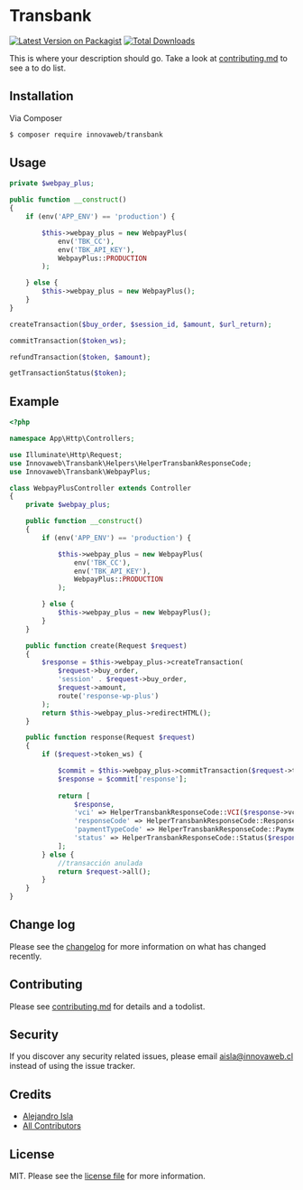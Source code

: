 # Transbank

[![Latest Version on Packagist][ico-version]][link-packagist]
[![Total Downloads][ico-downloads]][link-downloads]

This is where your description should go. Take a look at [contributing.md](contributing.md) to see a to do list.

## Installation

Via Composer

``` bash
$ composer require innovaweb/transbank
```

## Usage
````php
private $webpay_plus;

public function __construct()
{
    if (env('APP_ENV') == 'production') {

        $this->webpay_plus = new WebpayPlus(
            env('TBK_CC'),
            env('TBK_API_KEY'),
            WebpayPlus::PRODUCTION
        );

    } else {
        $this->webpay_plus = new WebpayPlus();
    }
}
````

```php
createTransaction($buy_order, $session_id, $amount, $url_return);
```
```php
commitTransaction($token_ws);
```
```php
refundTransaction($token, $amount);
```
```php
getTransactionStatus($token);
```

## Example
````php
<?php

namespace App\Http\Controllers;

use Illuminate\Http\Request;
use Innovaweb\Transbank\Helpers\HelperTransbankResponseCode;
use Innovaweb\Transbank\WebpayPlus;

class WebpayPlusController extends Controller
{
    private $webpay_plus;

    public function __construct()
    {
        if (env('APP_ENV') == 'production') {

            $this->webpay_plus = new WebpayPlus(
                env('TBK_CC'),
                env('TBK_API_KEY'),
                WebpayPlus::PRODUCTION
            );

        } else {
            $this->webpay_plus = new WebpayPlus();
        }
    }

    public function create(Request $request)
    {
        $response = $this->webpay_plus->createTransaction(
            $request->buy_order,
            'session' . $request->buy_order,
            $request->amount,
            route('response-wp-plus')
        );
        return $this->webpay_plus->redirectHTML();
    }

    public function response(Request $request)
    {
        if ($request->token_ws) {

            $commit = $this->webpay_plus->commitTransaction($request->token_ws);
            $response = $commit['response'];
            
            return [
                $response,
                'vci' => HelperTransbankResponseCode::VCI($response->vci),
                'responseCode' => HelperTransbankResponseCode::ResponseCode($response->responseCode),
                'paymentTypeCode' => HelperTransbankResponseCode::PaymentTypeCode($response->paymentTypeCode),
                'status' => HelperTransbankResponseCode::Status($response->status),
            ];
        } else {
            //transacción anulada
            return $request->all();
        }
    }
}
````

## Change log

Please see the [changelog](changelog.md) for more information on what has changed recently.

<!---
## Testing

``` bash
$ composer test
```
-->

## Contributing

Please see [contributing.md](contributing.md) for details and a todolist.

## Security

If you discover any security related issues, please email aisla@innovaweb.cl instead of using the issue tracker.

## Credits

- [Alejandro Isla][link-author]
- [All Contributors][link-contributors]

## License

MIT. Please see the [license file](license.md) for more information.

[ico-version]: https://img.shields.io/packagist/v/innovaweb/transbank.svg?style=flat-square
[ico-downloads]: https://img.shields.io/packagist/dt/innovaweb/transbank.svg?style=flat-square
[ico-travis]: https://img.shields.io/travis/innovaweb/transbank/master.svg?style=flat-square
[ico-styleci]: https://styleci.io/repos/12345678/shield

[link-packagist]: https://packagist.org/packages/innovaweb/transbank
[link-downloads]: https://packagist.org/packages/innovaweb/transbank
[link-travis]: https://travis-ci.org/innovaweb/transbank
[link-styleci]: https://styleci.io/repos/12345678
[link-author]: https://github.com/willywes
[link-contributors]: ../../contributors
